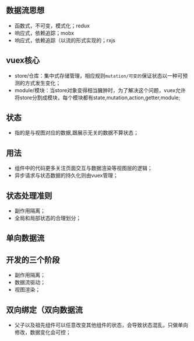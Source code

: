 ## 数据流思想

* 函数式，不可变，模式化；redux
* 响应式，依赖追踪；mobx
* 响应式，依赖追踪（以流的形式实现的；rxjs

## vuex核心

* store/仓库：集中式存储管理，相应规则`mutation/可变的`保证状态以一种可预测的方式发生变化；
* module/模块：当store对象变得相当臃肿时，为了解决这个问题，vuex允许将store分割成模块，每个模块都有state,mutation,action,getter,module;

## 状态

* 指的是与视图对应的数据,跟展示无关的数据不算状态；

## 用法

* 组件中的代码更多关注页面交互与数据渲染等视图层的逻辑；
* 异步请求与状态数据的持久化则由vuex管理；

## 状态处理准则

* 副作用隔离；
* 全局和局部状态的合理划分；

## 单向数据流

## 开发的三个阶段

* 副作用隔离；
* 数据流驱动；
* 视图渲染；

## 双向绑定（双向数据流

* 父子以及祖先组件可以任意改变其他组件的状态，会导致状态混乱，只做单向修改，数据变化会可控；